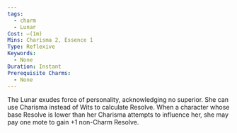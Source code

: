 ```yaml
---
tags:
  - charm
  - Lunar
Cost: —(1m)
Mins: Charisma 2, Essence 1
Type: Reflexive
Keywords:
  - None
Duration: Instant
Prerequisite Charms:
  - None
---
```

The Lunar exudes force of personality, acknowledging no superior. She can use Charisma instead of Wits to calculate Resolve. When a character whose base Resolve is lower than her Charisma attempts to influence her, she may pay one mote to gain +1 non-Charm Resolve.
